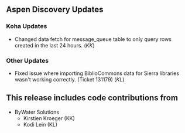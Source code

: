 ## Aspen Discovery Updates
### Koha Updates
- Changed data fetch for message_queue table to only query rows created in the last 24 hours. (*KK*)

### Other Updates
- Fixed issue where importing BiblioCommons data for Sierra libraries wasn't working correctly. (Ticket 131179) (*KL*)

## This release includes code contributions from
- ByWater Solutions
    - Kirstien Kroeger (KK)
    - Kodi Lein (KL)